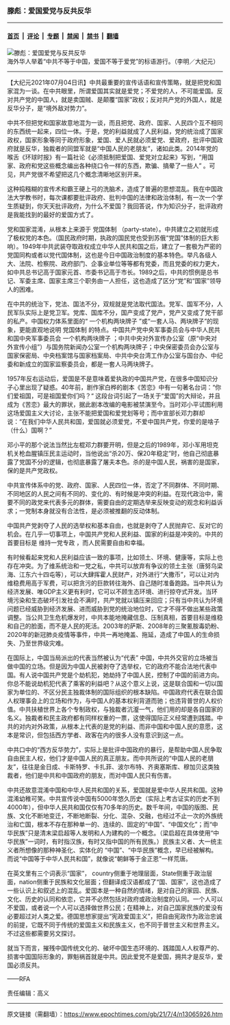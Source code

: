 ### 滕彪：爱国爱党与反共反华

---

#### [首页](../../../..?n13065926) &nbsp;|&nbsp; [评论](../../../../../epoch-comment?n13065926) &nbsp;|&nbsp; [专题](../../../../../epoch-special?n13065926) &nbsp;|&nbsp; [禁闻](../../../../../epoch-news?n13065926) &nbsp;|&nbsp; [禁书](../../../../../books?n13065926) &nbsp;|&nbsp; [翻墙](https://github.com/gfw-breaker/nogfw/blob/master/README.md?n13065926)


<div><img alt="滕彪：爱国爱党与反共反华" class="attachment-djy_600_400 size-djy_600_400 wp-post-image" src="https://i.epochtimes.com/assets/uploads/2020/08/1602131902112603-600x400-1.jpg"/>
<div class="caption">
 海外华人举着“中共不等于中国，爱国不等于爱党”的标语游行。（李明／大纪元）
</div></div><hr/><div class="post_content" id="artbody" itemprop="articleBody">
 <!-- article content begin -->
 <p>
  【大纪元2021年07月04日讯】中共最重要的宣传话语和宣传策略，就是把党和国家混为一谈。在中共眼里，所谓爱国其实就是爱党；不爱党的人，不可能爱国。反对共产党的中国人，就是卖国贼、是颠覆“国家”政权；反对共产党的外国人，就是反华分子，是“境外敌对势力”。
 </p>
 <p>
  中共不但把党和国家故意地混为一谈，而且把党、政府、国家、人民四个互不相同的东西统一起来，四位一体。于是，党的利益就成了人民利益，党的统治成了国家政权，国家形象等同于政府形象，爱国、爱人民就必须爱党、爱政府，批评中国政府就是反华，独裁者的同盟军就是“中国人民的老朋友”，诸如此类。2014年党的喉舌《环球时报》有一篇社论《必须抵制把爱国、爱党对立起来》写到，“用国家、政府和党这些概念编出各种绕口令一样的东西，欺骗、搞晕了一些人” 。可见，共产党很不希望把这几个概念清晰地区别开来。
 </p>
 <p>
  这种捣糨糊的宣传术和霸王硬上弓的洗脑术，造成了普遍的思想混乱。我在中国政法大学教书时，每次课都要批评政府、批判中国的法律和政治体制，有一次一个学生质疑到，你天天批评政府，为什么不爱国？我回答说，作为知识分子，批评政府是我能找到的最好的爱国方式了。
 </p>
 <p>
  党和国家混淆，从根本上来源于
  <ok href="https://www.epochtimes.com/gb/tag/%E5%85%9A%E5%9B%BD%E4%BD%93%E5%88%B6.html">
   党国体制
  </ok>
  （party-state）。中共建立之初就形成了极权党的本色。（国民政府时期，执政的国民党也受到苏俄“党国”体制的巨大影响）。1949年中共武装夺取政权成立中华人民共和国之后，建立了一套极为严密的党国同构或者以党代国体制，这也是今日中国政治制度的基本特色。举凡各级人大、法院、检察院、政府部门、企事业单位等等都有党委，而且党委的权力更大，如中共总书记高于国家元首、市委书记高于市长。1989之后，中共的惯例是总书记、军委主席、国家主席三个职务由一人担任，这也造成了区分“党”和“国家”领导人的困难。
 </p>
 <p>
  在中共的统治下，党法、国法不分，双规就是党法取代国法。党军、国军不分，人民军队实际上是党卫军。党库、国库不分，国产变成了党产，党产又变成了党干部的私产。中国权力体系里面的“
  <ok href="https://www.epochtimes.com/gb/tag/%E4%B8%80%E4%B8%AA%E6%9C%BA%E6%9E%84%E4%B8%A4%E5%9D%97%E7%89%8C%E5%AD%90.html">
   一个机构两块牌子
  </ok>
  ”或“一套人马、两块牌子”的现象，更能直观地说明
  <ok href="https://www.epochtimes.com/gb/tag/%E5%85%9A%E5%9B%BD%E4%BD%93%E5%88%B6.html">
   党国体制
  </ok>
  的特点。中国共产党中央军事委员会与中华人民共和国中央军事委员会
  <ok href="https://www.epochtimes.com/gb/tag/%E4%B8%80%E4%B8%AA%E6%9C%BA%E6%9E%84%E4%B8%A4%E5%9D%97%E7%89%8C%E5%AD%90.html">
   一个机构两块牌子
  </ok>
  ；中共中央对外宣传办公室（原“中央对外宣传小组”）与国务院新闻办公室一个机构两块牌子；中央保密委员会办公室与国家保密局、中央档案馆与国家档案局、中共中央台湾工作办公室与国台办、中纪委和新成立的国家监察委员会，都是一套人马两块牌子。
 </p>
 <p>
  1957年反右运动后，爱国是不是意味着爱执政的中国共产党，在很多中国知识分子心里出现了疑惑。40年前，剧作家白桦的剧本《苦恋》中有一句著名台词：“你们爱祖国，可是祖国爱你们吗？“ 这段台词引起了一场关于“爱国”的大辩论，并且成为《苦恋》最大的罪状，据此剧本改编的电影被禁演至今。当时邓小平试图利用这场爱国主义大讨论，主张不能把爱国和爱党划等号；而中宣部长邓力群却说：“在我们中华人民共和国，爱国就必须爱党，不爱中国共产党，你爱的是啥子（什么）国啊？”
 </p>
 <p>
  邓小平的那个说法当然比左棍邓力群要开明，但是之后的1989年，邓小军用坦克机关枪血腥镇压民主运动时，当他说出“杀20万、保20年稳定”时，他自己彻底暴露了党国不分的逻辑，也彻底暴露了屠夫本色。杀的是中国人民，祸害的是国家，保的是共产党政权。
 </p>
 <p>
  中共宣传体系中的党、政府、国家、人民四位一体，否定了不同群体、不同时期、不同地区的人民之间有不同的、变化的、有时候是冲突的利益。在现代政治中，需要不同的政党来代表多元的群体，需要自由的定期选举来反映变动的观念和利益诉求；一党制本身就没有合法性，是必须被推翻的反动体制。
 </p>
 <p>
  中国共产党剥夺了人民的选举权和基本自由，也就是剥夺了人民抛弃它、反对它的机会。在几乎一切事项上，中国共产党和人民利益、国家的利益是冲突的。中共的首要目标是
  <ok href="https://www.epochtimes.com/gb/tag/%E7%BB%B4%E6%8C%81%E4%B8%80%E5%85%9A%E4%B8%93%E6%94%BF.html">
   维持一党专政
  </ok>
  ，而人民需要自由和幸福。
 </p>
 <p>
  有时候看起来党和人民利益应该一致的事项，比如领土、环境、健康等，实际上也存在冲突。为了维系统治和一党之私，中共可以放弃有争议的领土主张（唐努乌梁海、江东六十四屯等），可以大肆挥霍人民财产，对外进行“大撒币”，可以让对内维稳费用高于军费，可以把贪污的巨款转往海外、自己随时准备跑路。当中共认为经济发展、唯GDP主义更有利时，它可以不顾生态环境、进行掠夺式开发。当环境污染和生态破坏引发社会不满时，共产党就以镇压来回应；只有当中共认为环境问题已经威胁到经济发展、进而威胁到党的统治地位时，它才不得不做出某些政策调整。当公共卫生危机爆发时，中共本能地掩藏信息、压制真相，首要目标是维稳和自己的脸面，而不是人民的死活。2003年的萨斯、2008年的三聚氰胺毒奶粉、2020年的新冠肺炎疫情等事件，中共一再地掩盖、拖延，造成了中国人的生命损失、乃至世界级灾难。
 </p>
 <p>
  在国际上，中国当局派出的代表当然被认为“代表” 中国，中共外交官的立场被当做中国的立场。但是因为中国人民被剥夺了选举权，它的政府不能合法地代表中国。有人说中国共产党是个劫机犯，她劫持了中国人民，控制了中国的前进方向。你总不能说劫机犯代表了乘客的利益吧？从这个意义上说，这是联合国和一切以国家为单位的、不区分民主独裁体制的国际组织的根本缺陷。中国政府代表在联合国人权理事会上的立场和作为，与中国人的基本权利背道而驰；也违背普世的人权价值。中共扶植世界上各个专制政权，与独裁者沆瀣一气，他们用的却是各自国家的名义。独裁者和民主政府都有同样权重的一票，这使得国际正义经常遭到践踏。中共的对内对外政策，从根本上代表的是党的利益、而非中国和中国人民的意愿，这本是常识，但包括西方学者、政客在内的很多人没有意识到这一点。
 </p>
 <p>
  中共口中的“西方反华势力”，实际上是批评中国政府的暴行，是帮助中国人民争取自由民主人权，他们才是中国人民的真正朋友。而中共所说的“中国人民的老朋友”，往往是金日成、卡斯特罗、卡扎菲、波尔布特、齐奥塞斯库、穆加贝这类独裁者，他们是中共和中国政府的朋友，而对中国人民只有伤害。
 </p>
 <p>
  中共还故意混淆中国和中华人民共和国的关系，爱国就是爱中华人民共和国。这种混淆幼稚可笑。中共宣传说中国有5000年悠久历史（实际上考古证实的历史不到4000年），但中华人民共和国仅仅有70多年的历史。数千年间，中国的版图、民族、文化不断地变迁，不断地断裂、分化、混杂、交融，也经过不止一次的外族统治和亡国，根本不存在那种单一的、连续的、固定的“中国”、“中国文化”；而“中华民族”只是清末梁启超等人发明和人为建构的一个概念。（梁启超在具体使用“中华民族”一词时，有时指汉族，有时又指中国的所有民族。）民族主义者、大一统主义者所想像的那种神圣化、实体化的 “中国”、“中华民族”概念，早已经被解构。而说“中国等于中华人民共和国”，就像说“朝鲜等于金正恩”一样荒唐。
 </p>
 <p>
  在英文里有三个词表示“国家”， country侧重于地理层面，State侧重于政治层面，nation侧重于民族和文化层面；但翻译成汉语都成了“国、国家”，这也造成了一些认识上和叙述上的混乱。爱国本是一种自然的情绪，是对自己的家园、民族、文化、历史的认同和依恋，它并不必然包括对政府或政治制度的认同。一个人可以不爱国，或者说一个人可以选择做世界公民；在精神上，对自己国家民族的爱没有必要超过对人类之爱。德国思想家提出“宪政爱国主义”，把自由宪政作为政治忠诚的前提，它既不同于传统的爱国主义和民族主义，也不同于普世主义和世界主义。不过这些都需要另文探讨。
 </p>
 <p>
  就当下而言，摧残中国传统文化的、破坏中国生态环境的、践踏国人人权尊严的、损害中国国际形象的，罪魁祸首就是中共。因此爱党不是爱国，拥共才是反华，爱国必须反共。
 </p>
 <p>
  ——RFA
 </p>
 <p>
  责任编辑：高义
 </p>
 <!-- article content end -->
 <div id="below_article_ad">
 </div>
</div>


---

原文链接（需翻墙）：https://www.epochtimes.com/gb/21/7/4/n13065926.htm